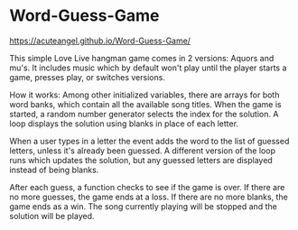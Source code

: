 # Word-Guess-Game

https://acuteangel.github.io/Word-Guess-Game/

This simple Love Live hangman game comes in 2 versions: Aquors and mu's. It includes music which by default won't play until the player starts a game, presses play, or switches versions. 

How it works:
Among other initialized variables, there are arrays for both word banks, which contain all the available song titles. When the game is started, a random number generator selects the index for the solution. A loop displays the solution using blanks in place of each letter. 

When a user types in a letter the event adds the word to the list of guessed letters, unless it's already been guessed. A different version of the loop runs which updates the solution, but any guessed letters are displayed instead of being blanks.

After each guess, a function checks to see if the game is over. If there are no more guesses, the game ends at a loss. If there are no more blanks, the game ends as a win. The song currently playing will be stopped and the solution will be played. 